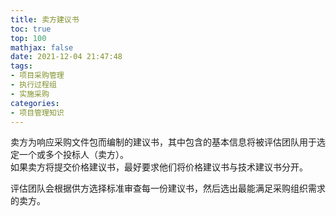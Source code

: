 ```yaml
---
title: 卖方建议书
toc: true
top: 100
mathjax: false
date: 2021-12-04 21:47:48
tags:
- 项目采购管理
- 执行过程组
- 实施采购
categories:
- 项目管理知识
---
```

卖方为响应采购文件包而编制的建议书，其中包含的基本信息将被评估团队用于选定一个或多个投标人（卖方）。  
如果卖方将提交价格建议书，最好要求他们将价格建议书与技术建议书分开。

评估团队会根据供方选择标准审查每一份建议书，然后选出最能满足采购组织需求的卖方。
